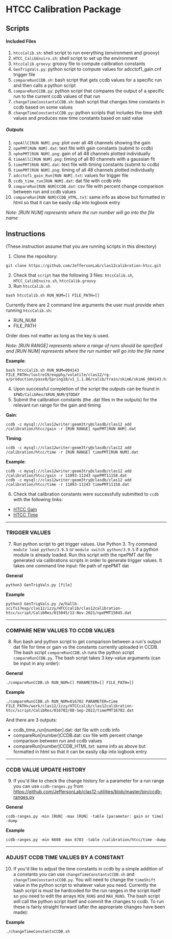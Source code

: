 # HTCC Calibration Package

## Scripts

#### Included Files
1. `htccCalib.sh`: shell script to run everything (environment and groovy)
2. `HTCC_CalibEnviro.sh`: shell script to set up the environment 
3. `htccCalib.groovy`: groovy file to compute calibration constants
4. `GenTrigVals.py`: python script to compute values for adcctof1_gain.cnf trigger file
5. `compareRunCCDB.sh`: bash script that gets ccdb values for a specific run and then calls a python script
6. `compareRunCCDB.py`: python script that compares the output of a specific run to the current ccdb values of that run
7. `changeTimeConstantsCCDB.sh`: bash script that changes time constants in ccdb based on some values
8. `changeTimeConstantsCCDB.py`: python scripts that includes the time shift values and produces new time constants based on said value

##### Outputs
1. `npeAllC[RUN NUM].png`: plot over all 48 channels showing the gain
2. `npePMT[RUN NUM].dat`: text file with gain constants (submit to ccdb)
3. `nphePMT[RUN NUM].png`: gain of all 48 channels plotted individually
4. `timeAllC[RUN NUM].png`: timing of all 80 channels with a gaussian fit
5. `timePMT[RUN NUM].dat`: text file with timing constants (submit to ccdb)
6. `timePMT[RUN NUM].png`: timing of all 48 channels plotted individually 
7. `adcctof1_gain_Run[RUN NUM].txt`: values for trigger file
8. `ccdb_time_run[RUN NUM].dat`: dat file with ccdb info
9. `compareRun[RUN NUM]CCDB.dat`: csv file with percent change comparison between run and ccdb values
10. `compareRun[RUN NUM]CCDB_HTML.txt`: same info as above but formatted in html so that it can be easily c&p into logbook entry

*Note: [RUN NUM] represents where the run number will go into the file name*

## Instructions
(These instruction assume that you are running scripts in this directory)

1. Clone the repository:
```
git clone https://github.com/JeffersonLab/clas12calibration-htcc.git
```
2. Check that `script` has the following 3 files: `htccCalib.sh`, `HTCC_CalibEnviro.sh`, `htccCalib.groovy`
3. Run `htccCalib.sh`
```
bash htccCalib.sh RUN_NUM=[] FILE_PATH=[]
```
Currently there are 2 command line arguments the user must provide when running `htccCalib.sh`: 
  - RUN_NUM
  - FILE_PATH

Order does not matter as long as the key is used. 

*Note: [RUN RANGE] represents where a range of runs should be specified and [RUN NUM] represents where the run number will go into the file name*

**Example**:
```
bash htccCalib.sh RUN_NUM=004143 FILE_PATH=/lustre19/expphy/volatile/clas12/rg-a/production/pass0/Spring18/v1_1.1.86/calib/train/skim6/skim6_004143.hipo
```
4. Upon successful completion of the script the outputs can be found in `$PWD/CalibRes/$RUN_NUM/$TODAY` 
5. Submit the calibration constants (the .dat files in the outputs) for the relevant run range for the gain and timing

**Gain**:
```
ccdb -c mysql://clas12writer:geom3try@clasdb/clas12 add /calibration/htcc/gain -r [RUN RANGE] npePMT[RUN NUM].dat
```
**Timing**:
```
ccdb -c mysql://clas12writer:geom3try@clasdb/clas12 add /calibration/htcc/time -r [RUN RANGE] timePMT[RUN NUM].dat
```
**Example**:
```
ccdb -c mysql://clas12writer:geom3try@clasdb/clas12 add /calibration/htcc/gain -r 11093-11243 npePMT11158.dat
ccdb -c mysql://clas12writer:geom3try@clasdb/clas12 add /calibration/htcc/time -r 11093-11243 timePMT11158.dat
```
6. Check that calibration constants were successfully submitted to `ccdb` with the following links: 
  - [HTCC Gain](https://clasweb.jlab.org/cgi-bin/ccdb/versions?table=/calibration/htcc/gain)
  - [HTCC Time](https://clasweb.jlab.org/cgi-bin/ccdb/versions?table=/calibration/htcc/time)
---
### TRIGGER VALUES
7. Run python script to get trigger values. Use Python 3. Try command `module load python/3.9.5` or `module switch python/3.9.5` if a python module is already loaded. Run this script with the npePMT dat file generated via calibrations scripts in order to generate trigger values. It takes one command line input: file path of npePMT dat 

**General**
```
python3 GenTrigVals.py [file]
```
**Example**
```
python3 GenTrigVals.py /w/hallb-scifs17exp/clas12/izzy/HTCCcalib/clas12calibration-htcc/script/CalibRes/015045/13-Nov-2021/npePMT15045.dat
```
---
### COMPARE NEW VALUES TO CCDB VALUES
8. Run bash and python script to get comparison between a run's output dat file for time or gain vs the constants currently uploaded in CCDB. The bash script `compareRunCCDB.sh` runs the python script `compareRunCCDB.py`. The bash script takes 3 key-value arguments (can be input in any order):

**General**
```
./compareRunCCDB.sh RUN_NUM=[] PARAMETER=[] FILE_PATH=[]
```
**Example**
```
./compareRunCCDB.sh RUN_NUM=016702 PARAMETER=time FILE_PATH=/work/clas12/izzy/HTCCcalib/clas12calibration-htcc/script/CalibRes/016702/08-Sep-2022/timePMT16702.dat
```
And there are 3 outputs: 
  - ccdb_time_run[number].dat: dat file with ccdb info
  - compareRun[number]CCDB.dat: csv file with percent change comparison between run and ccdb values
  - compareRun[number]CCDB_HTML.txt: same info as above but formatted in html so that it can be easily c&p into logbook entry
---
### CCDB VALUE UPDATE HISTORY
9. If you'd like to check the change history for a parameter for a run range you can use `ccdb-ranges.py` from https://github.com/JeffersonLab/clas12-utilities/blob/master/bin/ccdb-ranges.py 

**General**
```
ccdb-ranges.py -min [RUN] -max [RUN] -table [parameter: gain or time] -dump
```
**Example**
```
ccdb-ranges.py -min 6608 -max 6783 -table /calibration/htcc/time -dump
```
---
### ADJUST CCDB TIME VALUES BY A CONSTANT
10. If you'd like to adjust the time constants in ccdb by a simple addition of a constants you can use `changeTimeConstantsCCDB.sh` and `changeTimeConstantsCCDB.py`. You will need to change the `timeShift` value in the python script to whatever value you need. Currently the bash script is must be hardcoded for the run ranges in the script itself so you need to edit the arrays `MIN_RUNS` and `MAX_RUNS`. The bash script will call the python script itself and commit the changes to ccdb. To run these is fairly straight forward (after the appropriate changes have been made):

**Example**
```
./changeTimeConstantsCCDB.sh
```

